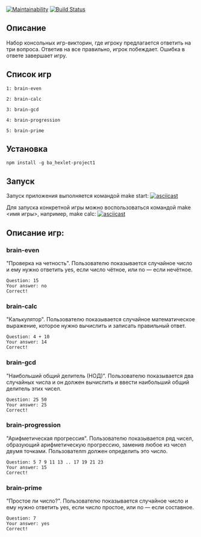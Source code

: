 [![Maintainability](https://api.codeclimate.com/v1/badges/a4466a25feeafa74d822/maintainability)](https://codeclimate.com/github/baseven/project-lvl1-s438/maintainability)
[![Build Status](https://travis-ci.com/baseven/project-lvl1-s438.svg?branch=master)](https://travis-ci.com/baseven/project-lvl1-s438)

## Описание
Набор консольных игр-викторин, где игроку предлагается ответить на три вопроса. Ответив на все правильно, игрок побеждает. Ошибка в ответе завершает игру.

## Список игр
```
1: brain-even

2: brain-calc

3: brain-gcd

4: brain-progression

5: brain-prime
```
## Установка
```
npm install -g ba_hexlet-project1
```
## Запуск
Запуск приложения выполняется командой make start:
[![asciicast](https://asciinema.org/a/gYS16wtgCylafRT8hHIb6TRk3.svg)](https://asciinema.org/a/gYS16wtgCylafRT8hHIb6TRk3)

Для запуска конкретной игры можно воспользоваться командой make <имя игры>, например, make calc:
[![asciicast](https://asciinema.org/a/DoFGhjaNregDxo1p9SxLR05eS.svg)](https://asciinema.org/a/DoFGhjaNregDxo1p9SxLR05eS)

## Описание игр:

### brain-even
"Проверка на четность". Пользователю показывается случайное число и ему нужно ответить yes, если число чётное, или no — если нечётное.
```
Question: 15
Your answer: no
Correct!
```
### brain-calc
"Калькулятор". Пользователю показывается случайное математическое выражение, которое нужно вычислить и записать правильный ответ.
```
Question: 4 + 10
Your answer: 14
Correct!
```
### brain-gcd
"Наибольший общий делитель (НОД)". Пользователю показывается два случайных числа и он должен вычислить и ввести наибольший общий делитель этих чисел.
```
Question: 25 50
Your answer: 25
Correct!
```
### brain-progression
"Арифметическая прогрессия". Пользователю показывается ряд чисел, образующий арифметическую прогрессию, заменив любое из чисел двумя точками. Пользователm должен определить это число.
```
Question: 5 7 9 11 13 .. 17 19 21 23
Your answer: 15
Correct!
```
### brain-prime
"Простое ли число?". Пользователю показывается случайное число и ему нужно ответить yes, если число простое, или no — если составное.

```
Question: 7
Your answer: yes
Correct!
```